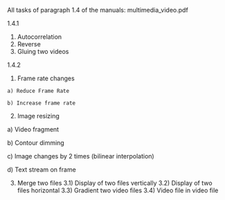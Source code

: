 All tasks of paragraph 1.4 of the manuals: multimedia_video.pdf

1.4.1
 1) Autocorrelation
 2) Reverse
 3) Gluing two videos

1.4.2
  1) Frame rate changes
 
    a) Reduce Frame Rate
   
    b) Increase frame rate

 2) Image resizing

   a) Video fragment

   b) Contour dimming

   c) Image changes by 2 times (bilinear interpolation)

   d) Text stream on frame

 3) Merge two files
 3.1) Display of two files vertically
 3.2) Display of two files horizontal
 3.3) Gradient two video files
 3.4) Video file in video file
